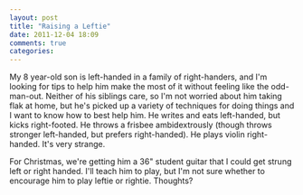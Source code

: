 ```yaml
---
layout: post
title: "Raising a Leftie"
date: 2011-12-04 18:09
comments: true
categories: 
---
```


My 8 year-old son is left-handed in a family of right-handers, and I'm looking for tips to help him make the most of it without feeling like the odd-man-out. Neither of his siblings care, so I'm not worried about him taking flak at home, but he's picked up a variety of techniques for doing things and I want to know how to best help him. He writes and eats left-handed, but kicks right-footed. He throws a frisbee ambidextrously (though throws stronger left-handed, but prefers right-handed). He plays violin right-handed. It's very strange.

For Christmas, we're getting him a 36" student guitar that I could get strung left or right handed. I'll teach him to play, but I'm not sure whether to encourage him to play leftie or rightie. Thoughts?